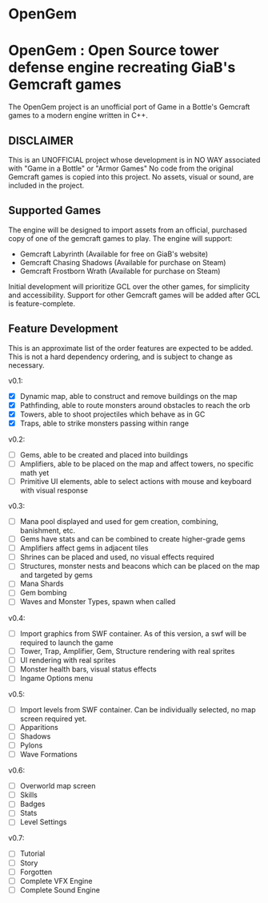 # OpenGem

OpenGem : Open Source tower defense engine recreating GiaB's Gemcraft games
=====

The OpenGem project is an unofficial port of Game in a Bottle's Gemcraft games to a modern engine written in C++.

## DISCLAIMER
This is an UNOFFICIAL project whose development is in NO WAY associated with "Game in a Bottle" or "Armor Games"
No code from the original Gemcraft games is copied into this project.
No assets, visual or sound, are included in the project.

## Supported Games
The engine will be designed to import assets from an official, purchased copy of one of the gemcraft games to play.
The engine will support:
 * Gemcraft Labyrinth (Available for free on GiaB's website)
 * Gemcraft Chasing Shadows (Available for purchase on Steam)
 * Gemcraft Frostborn Wrath (Available for purchase on Steam)

Initial development will prioritize GCL over the other games, for simplicity and accessibility.
Support for other Gemcraft games will be added after GCL is feature-complete.

## Feature Development

This is an approximate list of the order features are expected to be added.
This is not a hard dependency ordering, and is subject to change as necessary.

v0.1:
- [x] Dynamic map, able to construct and remove buildings on the map
- [x] Pathfinding, able to route monsters around obstacles to reach the orb
- [x] Towers, able to shoot projectiles which behave as in GC
- [x] Traps, able to strike monsters passing within range

v0.2:
- [ ] Gems, able to be created and placed into buildings
- [ ] Amplifiers, able to be placed on the map and affect towers, no specific math yet
- [ ] Primitive UI elements, able to select actions with mouse and keyboard with visual response

v0.3:
- [ ] Mana pool displayed and used for gem creation, combining, banishment, etc.
- [ ] Gems have stats and can be combined to create higher-grade gems
- [ ] Amplifiers affect gems in adjacent tiles
- [ ] Shrines can be placed and used, no visual effects required
- [ ] Structures, monster nests and beacons which can be placed on the map and targeted by gems
- [ ] Mana Shards
- [ ] Gem bombing
- [ ] Waves and Monster Types, spawn when called

v0.4:
- [ ] Import graphics from SWF container. As of this version, a swf will be required to launch the game
- [ ] Tower, Trap, Amplifier, Gem, Structure rendering with real sprites
- [ ] UI rendering with real sprites
- [ ] Monster health bars, visual status effects
- [ ] Ingame Options menu

v0.5:
- [ ] Import levels from SWF container. Can be individually selected, no map screen required yet.
- [ ] Apparitions
- [ ] Shadows
- [ ] Pylons
- [ ] Wave Formations

v0.6:
- [ ] Overworld map screen
- [ ] Skills
- [ ] Badges
- [ ] Stats
- [ ] Level Settings

v0.7:
- [ ] Tutorial
- [ ] Story
- [ ] Forgotten
- [ ] Complete VFX Engine
- [ ] Complete Sound Engine
